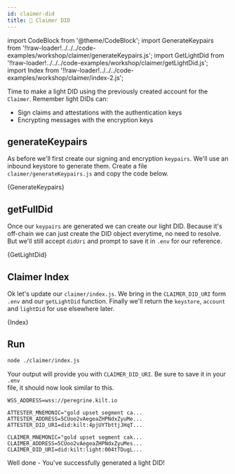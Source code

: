 ```yaml
---
id: claimer-did
title: 👤 Claimer DID
---
```


import CodeBlock from '@theme/CodeBlock';
import GenerateKeypairs from '!!raw-loader!../../../code-examples/workshop/claimer/generateKeypairs.js';
import GetLightDid from '!!raw-loader!../../../code-examples/workshop/claimer/getLightDid.js';
import Index from '!!raw-loader!../../../code-examples/workshop/claimer/index-2.js';

Time to make a light DID using the previously created account for the `Claimer`. Remember light DIDs can:

- Sign claims and attestations with the authentication keys
- Encrypting messages with the encryption keys

## generateKeypairs

As before we'll first create our signing and encryption `keypairs`. We'll use an inbound keystore to generate them. 
Create a file `claimer/generateKeypairs.js` and copy the code below.

<CodeBlock className="language-js" title="claimer/generateKeypairs.js">
  {GenerateKeypairs}
</CodeBlock>

## getFullDid

Once our `keypairs` are generated we can create our light DID. Because it's off-chain
we can just create the DID object everytime, no need to resolve. But we'll still accept
`didUri` and prompt to save it in `.env` for our reference.

<CodeBlock className="language-js" title="claimer/getLightDid.js">
  {GetLightDid}
</CodeBlock>

## Claimer Index

Ok let's update our `claimer/index.js`. We bring in the `CLAIMER_DID_URI` form `.env` and our `getLightDid` function.
Finally we'll return the `keystore`, `account` and `lightDid` for use elsewhere later. 

<CodeBlock className="language-js">
  {Index}
</CodeBlock>

## Run

```bash
node ./claimer/index.js
```

Your output will provide you with `CLAIMER_DID_URI`. Be sure to save it in your `.env`  
file, it should now look similar to this.

```env title=".env"
WSS_ADDRESS=wss://peregrine.kilt.io

ATTESTER_MNEMONIC="gold upset segment ca... 
ATTESTER_ADDRESS=5CUoo2vAegeaZHPNdxZyuMe...
ATTESTER_DID_URI=did:kilt:4pjUYTbttjJHqT...

CLAIMER_MNEMONIC="gold upset segment cak... 
CLAIMER_ADDRESS=5CUoo2vAegeaZHPNdxZyuMes...
CLAIMER_DID_URI=did:kilt:light:004tTDugL...
```

Well done - You've successfully generated a light DID!
